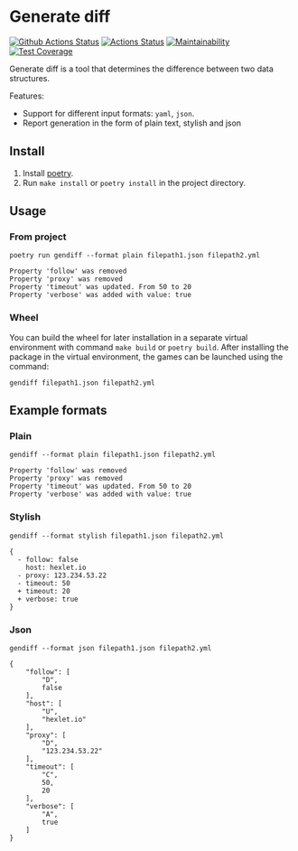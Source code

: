 # Generate diff

[![Github Actions Status](https://github.com/stigsanek/python-project-50/workflows/python-ci/badge.svg)](https://github.com/stigsanek/python-project-50/actions)
[![Actions Status](https://github.com/stigsanek/python-project-50/workflows/hexlet-check/badge.svg)](https://github.com/stigsanek/python-project-50/actions)
[![Maintainability](https://api.codeclimate.com/v1/badges/308bfcb1ebd5980a7e7e/maintainability)](https://codeclimate.com/github/stigsanek/python-project-50/maintainability)
[![Test Coverage](https://api.codeclimate.com/v1/badges/308bfcb1ebd5980a7e7e/test_coverage)](https://codeclimate.com/github/stigsanek/python-project-50/test_coverage)

Generate diff is a tool that determines the difference between two data structures.

Features:

* Support for different input formats: `yaml`, `json`.
* Report generation in the form of plain text, stylish and json

## Install

1. Install [poetry](https://python-poetry.org/).
2. Run `make install` or `poetry install` in the project directory.

## Usage

### From project

```
poetry run gendiff --format plain filepath1.json filepath2.yml

Property 'follow' was removed
Property 'proxy' was removed
Property 'timeout' was updated. From 50 to 20
Property 'verbose' was added with value: true
```

### Wheel

You can build the wheel for later installation in a separate virtual environment with command `make build`
or `poetry build`. After installing the package in the virtual environment, the games can be launched using the
command:

```
gendiff filepath1.json filepath2.yml
```

## Example formats

### Plain

```
gendiff --format plain filepath1.json filepath2.yml

Property 'follow' was removed
Property 'proxy' was removed
Property 'timeout' was updated. From 50 to 20
Property 'verbose' was added with value: true
```

### Stylish

```
gendiff --format stylish filepath1.json filepath2.yml

{
  - follow: false
    host: hexlet.io
  - proxy: 123.234.53.22
  - timeout: 50
  + timeout: 20
  + verbose: true
}
```

### Json

```
gendiff --format json filepath1.json filepath2.yml

{
    "follow": [
        "D",
        false
    ],
    "host": [
        "U",
        "hexlet.io"
    ],
    "proxy": [
        "D",
        "123.234.53.22"
    ],
    "timeout": [
        "C",
        50,
        20
    ],
    "verbose": [
        "A",
        true
    ]
}
```
